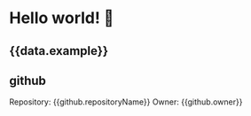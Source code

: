 # Hello world! 🚀

## {{data.example}}

## github

Repository: {{github.repositoryName}} Owner: {{github.owner}}

